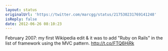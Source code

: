 ```yaml
---
layout: status
originalUrl: 'https://twitter.com/marcgg/status/217530231769141248'
isReply: false
date: 2012-06-26 08:10:23
---
```


February 2007: my first Wikipedia edit &amp; it was to add "Ruby on Rails" in the list of framework using the MVC pattern. http://t.co/FTQ6HjRk
